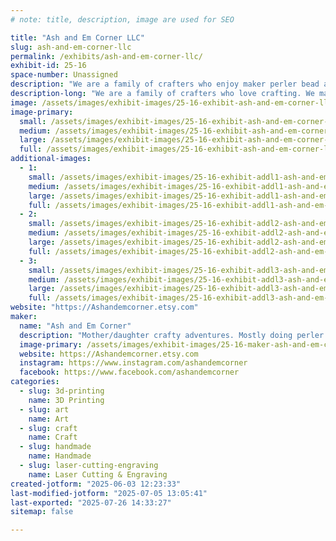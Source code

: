 ```yaml
---
# note: title, description, image are used for SEO

title: "Ash and Em Corner LLC"
slug: ash-and-em-corner-llc
permalink: /exhibits/ash-and-em-corner-llc/
exhibit-id: 25-16
space-number: Unassigned
description: "We are a family of crafters who enjoy maker perler bead art, 3d printing and engraving pieces."
description-long: "We are a family of crafters who love crafting. We make pixel art with perle beads, 3d printing designs and engraving coaster and other things with our laser engraver."
image: /assets/images/exhibit-images/25-16-exhibit-ash-and-em-corner-llc-fe6447e9-6e1b-4c03-a83c-8ce5384eb23b-43-22-large.jpeg
image-primary: 
  small: /assets/images/exhibit-images/25-16-exhibit-ash-and-em-corner-llc-fe6447e9-6e1b-4c03-a83c-8ce5384eb23b-43-22-small.jpeg
  medium: /assets/images/exhibit-images/25-16-exhibit-ash-and-em-corner-llc-fe6447e9-6e1b-4c03-a83c-8ce5384eb23b-43-22-medium.jpeg
  large: /assets/images/exhibit-images/25-16-exhibit-ash-and-em-corner-llc-fe6447e9-6e1b-4c03-a83c-8ce5384eb23b-43-22-large.jpeg
  full: /assets/images/exhibit-images/25-16-exhibit-ash-and-em-corner-llc-fe6447e9-6e1b-4c03-a83c-8ce5384eb23b-43-22-full.jpeg
additional-images: 
  - 1:
    small: /assets/images/exhibit-images/25-16-exhibit-addl1-ash-and-em-corner-llc-img-7415-small.jpeg
    medium: /assets/images/exhibit-images/25-16-exhibit-addl1-ash-and-em-corner-llc-img-7415-medium.jpeg
    large: /assets/images/exhibit-images/25-16-exhibit-addl1-ash-and-em-corner-llc-img-7415-large.jpeg
    full: /assets/images/exhibit-images/25-16-exhibit-addl1-ash-and-em-corner-llc-img-7415-full.jpeg
  - 2:
    small: /assets/images/exhibit-images/25-16-exhibit-addl2-ash-and-em-corner-llc-img-7415-7604-small.jpeg
    medium: /assets/images/exhibit-images/25-16-exhibit-addl2-ash-and-em-corner-llc-img-7415-7604-medium.jpeg
    large: /assets/images/exhibit-images/25-16-exhibit-addl2-ash-and-em-corner-llc-img-7415-7604-large.jpeg
    full: /assets/images/exhibit-images/25-16-exhibit-addl2-ash-and-em-corner-llc-img-7415-7604-full.jpeg
  - 3:
    small: /assets/images/exhibit-images/25-16-exhibit-addl3-ash-and-em-corner-llc-6730970e-2029-45b7-9860-8343b25ae26d-small.jpeg
    medium: /assets/images/exhibit-images/25-16-exhibit-addl3-ash-and-em-corner-llc-6730970e-2029-45b7-9860-8343b25ae26d-medium.jpeg
    large: /assets/images/exhibit-images/25-16-exhibit-addl3-ash-and-em-corner-llc-6730970e-2029-45b7-9860-8343b25ae26d-large.jpeg
    full: /assets/images/exhibit-images/25-16-exhibit-addl3-ash-and-em-corner-llc-6730970e-2029-45b7-9860-8343b25ae26d-full.jpeg
website: "https://Ashandemcorner.etsy.com"
maker: 
  name: "Ash and Em Corner"
  description: "Mother/daughter crafty adventures. Mostly doing perler art"
  image-primary: /assets/images/exhibit-images/25-16-maker-ash-and-em-corner-llc-img-7391-medium.png
  website: https://Ashandemcorner.etsy.com
  instagram: https://www.instagram.com/ashandemcorner
  facebook: https://www.facebook.com/ashandemcorner
categories: 
  - slug: 3d-printing
    name: 3D Printing
  - slug: art
    name: Art
  - slug: craft
    name: Craft
  - slug: handmade
    name: Handmade
  - slug: laser-cutting-engraving
    name: Laser Cutting & Engraving
created-jotform: "2025-06-03 12:23:33"
last-modified-jotform: "2025-07-05 13:05:41"
last-exported: "2025-07-26 14:33:27"
sitemap: false

---
```

